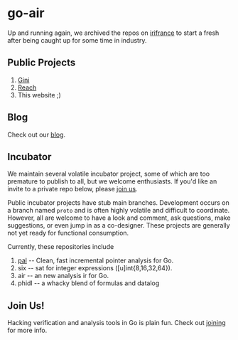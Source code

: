 # go-air

Up and running again, we archived the repos on [irifrance](https://github.com/irifrance)
to start a fresh after being caught up for some time in industry.

## Public Projects

1. [Gini](https://github.com/go-air/gini)
2. [Reach](https://github.com/go-air/reach)
3. This website ;)

## Blog

Check out our [blog](blog/index.md).

## Incubator

We maintain several volatile incubator project, some of which are too premature
to publish to all, but we welcome enthusiasts.  If you'd like an invite to a
private repo below, please [join us](join.md).

Public incubator projects have stub main branches.  Development occurs on a branch named 
`proto` and is often highly volatile and difficult to coordinate.  However, all are welcome
to have a look and comment, ask questions, make suggestions, or even jump in as a co-designer.
These projects are generally not yet ready for functional consumption.

Currently, these repositories include

1. [pal](https://github.com/go-air/pal) -- Clean, fast incremental pointer analysis for Go. 
1. six -- sat for integer expressions ([u]int{8,16,32,64}).
2. air -- an new analysis ir for Go.
3. phidl -- a whacky blend of formulas and datalog

## Join Us!

Hacking verification and analysis tools in Go is plain fun.
Check out [joining](join.md) for more info.
  



